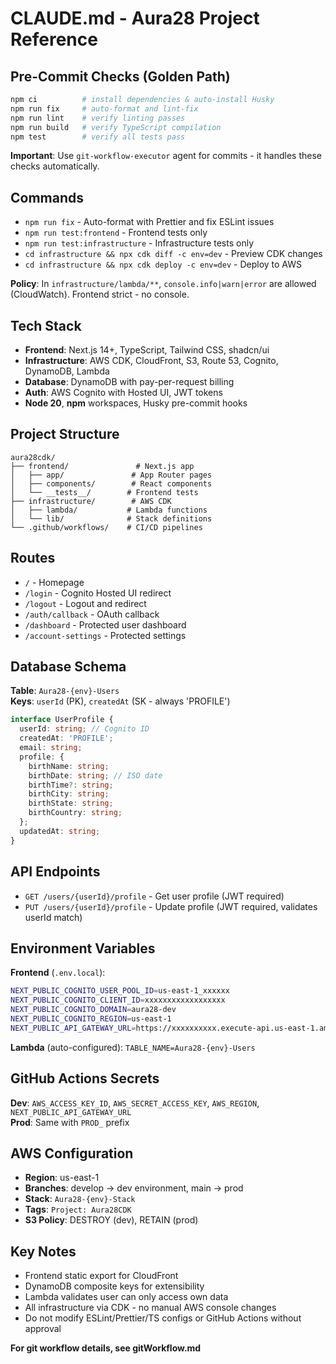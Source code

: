 # CLAUDE.md - Aura28 Project Reference

## Pre-Commit Checks (Golden Path)

```bash
npm ci          # install dependencies & auto-install Husky
npm run fix     # auto-format and lint-fix
npm run lint    # verify linting passes
npm run build   # verify TypeScript compilation
npm test        # verify all tests pass
```

**Important**: Use `git-workflow-executor` agent for commits - it handles these checks automatically.

## Commands

- `npm run fix` - Auto-format with Prettier and fix ESLint issues
- `npm run test:frontend` - Frontend tests only
- `npm run test:infrastructure` - Infrastructure tests only
- `cd infrastructure && npx cdk diff -c env=dev` - Preview CDK changes
- `cd infrastructure && npx cdk deploy -c env=dev` - Deploy to AWS

**Policy**: In `infrastructure/lambda/**`, `console.info|warn|error` are allowed (CloudWatch). Frontend strict - no console.

## Tech Stack

- **Frontend**: Next.js 14+, TypeScript, Tailwind CSS, shadcn/ui
- **Infrastructure**: AWS CDK, CloudFront, S3, Route 53, Cognito, DynamoDB, Lambda
- **Database**: DynamoDB with pay-per-request billing
- **Auth**: AWS Cognito with Hosted UI, JWT tokens
- **Node 20**, **npm** workspaces, Husky pre-commit hooks

## Project Structure

```
aura28cdk/
├── frontend/               # Next.js app
│   ├── app/               # App Router pages
│   ├── components/        # React components
│   └── __tests__/        # Frontend tests
├── infrastructure/        # AWS CDK
│   ├── lambda/           # Lambda functions
│   └── lib/              # Stack definitions
└── .github/workflows/    # CI/CD pipelines
```

## Routes

- `/` - Homepage
- `/login` - Cognito Hosted UI redirect
- `/logout` - Logout and redirect
- `/auth/callback` - OAuth callback
- `/dashboard` - Protected user dashboard
- `/account-settings` - Protected settings

## Database Schema

**Table**: `Aura28-{env}-Users`  
**Keys**: `userId` (PK), `createdAt` (SK - always 'PROFILE')

```typescript
interface UserProfile {
  userId: string; // Cognito ID
  createdAt: 'PROFILE';
  email: string;
  profile: {
    birthName: string;
    birthDate: string; // ISO date
    birthTime?: string;
    birthCity: string;
    birthState: string;
    birthCountry: string;
  };
  updatedAt: string;
}
```

## API Endpoints

- `GET /users/{userId}/profile` - Get user profile (JWT required)
- `PUT /users/{userId}/profile` - Update profile (JWT required, validates userId match)

## Environment Variables

**Frontend** (`.env.local`):

```bash
NEXT_PUBLIC_COGNITO_USER_POOL_ID=us-east-1_xxxxxx
NEXT_PUBLIC_COGNITO_CLIENT_ID=xxxxxxxxxxxxxxxxxx
NEXT_PUBLIC_COGNITO_DOMAIN=aura28-dev
NEXT_PUBLIC_COGNITO_REGION=us-east-1
NEXT_PUBLIC_API_GATEWAY_URL=https://xxxxxxxxxx.execute-api.us-east-1.amazonaws.com
```

**Lambda** (auto-configured): `TABLE_NAME=Aura28-{env}-Users`

## GitHub Actions Secrets

**Dev**: `AWS_ACCESS_KEY_ID`, `AWS_SECRET_ACCESS_KEY`, `AWS_REGION`, `NEXT_PUBLIC_API_GATEWAY_URL`  
**Prod**: Same with `PROD_` prefix

## AWS Configuration

- **Region**: us-east-1
- **Branches**: develop → dev environment, main → prod
- **Stack**: `Aura28-{env}-Stack`
- **Tags**: `Project: Aura28CDK`
- **S3 Policy**: DESTROY (dev), RETAIN (prod)

## Key Notes

- Frontend static export for CloudFront
- DynamoDB composite keys for extensibility
- Lambda validates user can only access own data
- All infrastructure via CDK - no manual AWS console changes
- Do not modify ESLint/Prettier/TS configs or GitHub Actions without approval

**For git workflow details, see gitWorkflow.md**
